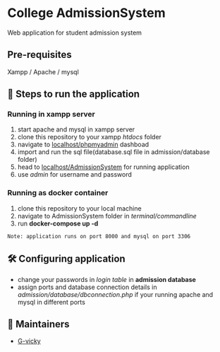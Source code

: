 # College AdmissionSystem
Web application for student admission system

## Pre-requisites
  Xampp / Apache / mysql

  ## :rocket: Steps to run the application
   ### Running in xampp server
  1. start apache and mysql in xampp server
  2. clone this repository to your xampp *htdocs* folder
  3. navigate to [localhost/phpmyadmin](http://localhost/phpmyadmin) dashboad
  4. import and run the sql file(database.sql file in admission/database folder)
  5. head to [localhost/AdmissionSystem](http://localhost/AdmissionSystem) for running application
  6. use *admin* for username and password
  
   ### Running as docker container
  1. clone this repository to your local machine
  2. navigate to AdmissionSystem folder in *terminal/commandline*
  3. run **docker-compose up -d** 
  
    Note: application runs on port 8000 and mysql on port 3306
    
  ## :hammer_and_wrench: Configuring application
  - change your passwords in *login table* in **admission database**
  - assign ports and database connection details in *admission/database/dbconnection.php* if your running apache and mysql in different ports

 ## :busts_in_silhouette: Maintainers
  - [G-vicky](https://github.com/G-vicky)

